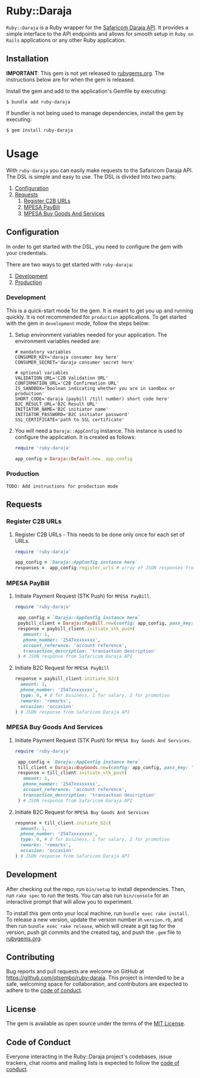 # Ruby::Daraja

`Ruby::Daraja` is a Ruby wrapper for the [Safaricom Daraja API](https://developer.safaricom.co.ke). It provides a simple interface to the API endpoints and allows for smooth setup in `Ruby on Rails` applications or any other Ruby application.

## Installation

**IMPORTANT**: This gem is not yet released to [rubygems.org](https://rubygems.org). The instructions below are for when the gem is released.

Install the gem and add to the application's Gemfile by executing:

    $ bundle add ruby-daraja

If bundler is not being used to manage dependencies, install the gem by executing:

    $ gem install ruby-daraja

# Usage
With `ruby-daraja` you can easily make requests to the Safaricom Daraja API. The DSL is simple and easy to use. The DSL is divided into two parts:

1. [Configuration](#configuration)
2. [Requests](#requests)
   1. [Register C2B URLs](#register-c2b-urls)
   2. [MPESA PayBill](#mpesa-paybill)
   3. [MPESA Buy Goods And Services](#mpesa-buy-goods-and-services)
## Configuration
In order to get started with the DSL, you need to configure the gem with your credentials. 

There are two ways to get started with `ruby-daraja`:
1. [Development](#development)
2. [Production](#production)


### Development
This is a quick-start mode for the gem. It is meant to get you up and running quickly. It is not recommended for `production` applications. To get started with the gem in `development` mode, follow the steps below:

1. Setup environment variables needed for your application. The environment variables needed are:
    ```shell
   # mandatory variables
   CONSUMER_KEY='daraja consumer key here'
   CONSUMER_SECRET='daraja consumer secret here'
   
   # optional variables
   VALIDATION_URL='C2B Validation URL'
   CONFIRMATION_URL='C2B Confirmation URL'
   IS_SANDBOX='boolean indicating whether you are in sandbox or production'
   SHORT_CODE='daraja (paybill /till number) short code here'
   B2C_RESULT_URL='B2C Result URL'
   INITIATOR_NAME='B2C initiator name'
   INITIATOR_PASSWORD='B2C initiator password'
   SSL_CERTIFICATE='path to SSL certificate' 
   ```
2. You will need a ```Daraja::AppConfig``` instance. This instance is used to configure the application. It is created as follows:
    ```ruby
    require 'ruby-daraja'
   
    app_config = Daraja::Default.new._app_config
    ```

### Production
`TODO: Add instructions for production mode`

## Requests

### Register C2B URLs

1. Register C2B URLs - This needs to be done only once for each set of URLs.
   ```ruby
   require 'ruby-daraja'
   
   app_config = `Daraja::AppConfig instance here`
   responses =  app_config.register_urls # array of JSON responses from Safaricom Daraja API
   ```

### MPESA PayBill

1. Initiate Payment Request (STK Push) for `MPESA PayBill`.
   ```ruby
   require 'ruby-daraja'
   
    app_config = `Daraja::AppConfig instance here`
    paybill_client = Daraja::PayBill.new(config: app_config, pass_key: 'pass key here')
    response = paybill_client.initiate_stk_push(
      amount: 1,
      phone_number: '2547xxxxxxxx',
      account_reference: 'account reference',
      transaction_description: 'transaction description'
    ) # JSON response from Safaricom Daraja API
   ```
   
2. Initiate B2C Request for `MPESA PayBill`
   ```ruby
   response = paybill_client.initiate_b2c(
     amount: 1,
     phone_number: '2547xxxxxxxx',
     type: 0, # 0 for business, 1 for salary, 2 for promotion
     remarks: 'remarks',
     occasion: 'occasion'
   ) # JSON response from Safaricom Daraja API
   ```

### MPESA Buy Goods And Services

1. Initiate Payment Request (STK Push) for `MPESA Buy Goods And Services`.
   ```ruby
   require 'ruby-daraja'
   
    app_config = `Daraja::AppConfig instance here`
    till_client = Daraja::BuyGoods.new(config: app_config, pass_key: 'pass key here')
    response = till_client.initiate_stk_push(
      amount: 1,
      phone_number: '2547xxxxxxxx',
      account_reference: 'account reference',
      transaction_description: 'transaction description'
    ) # JSON response from Safaricom Daraja API
   ```

2. Initiate B2C Request for `MPESA Buy Goods And Services`
   ```ruby
   response = till_client.initiate_b2c(
     amount: 1,
     phone_number: '2547xxxxxxxx',
     type: 0, # 0 for business, 1 for salary, 2 for promotion
     remarks: 'remarks',
     occasion: 'occasion'
   ) # JSON response from Safaricom Daraja API
   ```

## Development

After checking out the repo, run `bin/setup` to install dependencies. Then, run `rake spec` to run the tests. You can also run `bin/console` for an interactive prompt that will allow you to experiment.

To install this gem onto your local machine, run `bundle exec rake install`. To release a new version, update the version number in `version.rb`, and then run `bundle exec rake release`, which will create a git tag for the version, push git commits and the created tag, and push the `.gem` file to [rubygems.org](https://rubygems.org).

## Contributing

Bug reports and pull requests are welcome on GitHub at https://github.com/otsembo/ruby-daraja. This project is intended to be a safe, welcoming space for collaboration, and contributors are expected to adhere to the [code of conduct](https://github.com/[USERNAME]/ruby-daraja/blob/master/CODE_OF_CONDUCT.md).

## License

The gem is available as open source under the terms of the [MIT License](https://opensource.org/licenses/MIT).

## Code of Conduct

Everyone interacting in the Ruby::Daraja project's codebases, issue trackers, chat rooms and mailing lists is expected to follow the [code of conduct](https://github.com/[USERNAME]/ruby-daraja/blob/master/CODE_OF_CONDUCT.md).
